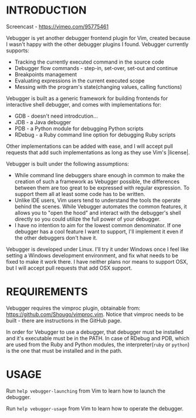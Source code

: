 INTRODUCTION
============

Screencast - https://vimeo.com/95775461

Vebugger is yet another debugger frontend plugin for Vim, created because I
wasn't happy with the other debugger plugins I found. Vebugger currently
supports:

 * Tracking the currently executed command in the source code
 * Debugger flow commands - step-in, set-over, set-out and continue
 * Breakpoints management
 * Evaluating expressions in the current executed scope
 * Messing with the program's state(changing values, calling functions)

Vebugger is built as a generic framework for building frontends for
interactive shell debugger, and comes with implementations for:

 * GDB - doesn't need introdcution...
 * JDB - a Java debugger
 * PDB - a Python module for debugging Python scripts
 * RDebug - a Ruby command line option for debugging Ruby scripts

Other implementations can be added with ease, and I will accept pull requests
that add such implementations as long as they use Vim's |license|.

Vebugger is built under the following assumptions:

 * While command line debuggers share enough in common to make the creation
   of such a framework as Vebugger possible, the differences between them are
   too great to be expressed with regular expression. To support them all at
   least some code has to be written.
 * Unlike IDE users, Vim users tend to understand the tools the operate behind
   the scenes. While Vebugger automates the common features, it allows you to
   "open the hood" and interact with the debugger's shell directly so you could
   utilize the full power of your debugger.
 * I have no intention to aim for the lowest common denominator. If one
   debugger has a cool feature I want to support, I'll implement it even if the
   other debuggers don't have it.

Vebugger is developed under Linux. I'll try it under Windows once I feel like
setting a Windows development environment, and fix what needs to be fixed to
make it work there. I have neither plans nor means to support OSX, but I will
accept pull requests that add OSX support.

REQUIREMENTS
============

Vebugger requires the vimproc plugin, obtainable from:
https://github.com/Shougo/vimproc.vim.  Notice that vimproc needs to be built -
there are instructions in the GitHub page.

In order for Vebugger to use a debugger, that debugger must be installed and
it's executable must be in the PATH. In case of RDebug and PDB, which are used
from the Ruby and Python modules, the interpreter(`ruby` or `python`) is the
one that must be installed and in the path.

USAGE
=====

Run `help vebugger-launching` from Vim to learn how to launch the debugger.

Run `help vebugger-usage` from Vim to learn how to operate the debugger.
